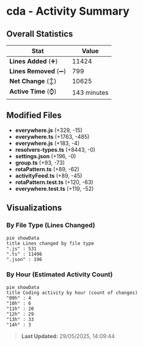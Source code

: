 # cda - Activity Summary 

## Overall Statistics

| Stat                   | Value                                                             |
| ---------------------- | ----------------------------------------------------------------- |
| **Lines Added** (➕)   | 11424                                          |
| **Lines Removed** (➖) | 799                                        |
| **Net Change** (↕)    | 10625                |
| **Active Time** (⌚)   | 143 minutes |


## Modified Files
- **everywhere.js** (+329, -15)
- **everywhere.ts** (+1763, -485)
- **everywhere.js** (+183, -4)
- **resolvers-types.ts** (+8443, -0)
- **settings.json** (+196, -0)
- **group.ts** (+93, -73)
- **rotaPattern.ts** (+89, -62)
- **activityFeed.ts** (+89, -45)
- **rotaPattern.test.ts** (+120, -63)
- **everywhere.test.ts** (+119, -52)

## Visualizations

### By File Type (Lines Changed)

```mermaid
pie showData
title Lines changed by file type
".js" : 531
".ts" : 11496
".json" : 196
```

### By Hour (Estimated Activity Count)

```mermaid
pie showData
title Coding activity by hour (count of changes)
"09h" : 4
"10h" : 6
"11h" : 20
"12h" : 29
"13h" : 33
"14h" : 3
```


> **Last Updated:** 29/05/2025, 14:09:44